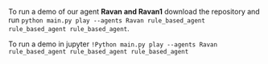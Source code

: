 
To run a demo of our agent **Ravan and Ravan1** download the repository and run ``python main.py play --agents Ravan rule_based_agent rule_based_agent rule_based_agent``.


To run a demo in jupyter ``!Python main.py play --agents Ravan rule_based_agent rule_based_agent rule_based_agent``

